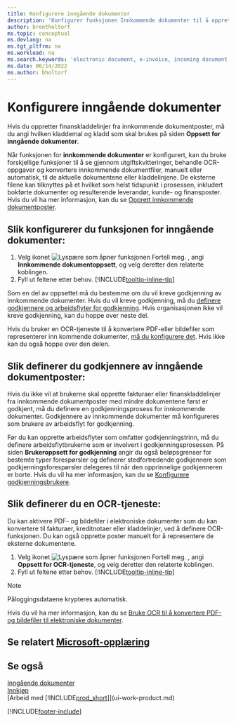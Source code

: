 ```yaml
---
title: Konfigurere inngående dokumenter
description: 'Konfigurer funksjonen Innkommende dokumenter til å opprette elektroniske dokumenter, behandle OCR-oppgaver, importere fakturaer og konvertere bildefiler.'
author: brentholtorf
ms.topic: conceptual
ms.devlang: na
ms.tgt_pltfrm: na
ms.workload: na
ms.search.keywords: 'electronic document, e-invoice, incoming document, OCR, ecommerce, document exchange, import invoice'
ms.date: 06/14/2022
ms.author: bholtorf
---
```

# Konfigurere inngående dokumenter

Hvis du oppretter finanskladdelinjer fra innkommende dokumentposter, må du angi hvilken kladdemal og kladd som skal brukes på siden **Oppsett for inngående dokumenter**.

Når funksjonen for **innkommende dokumenter** er konfigurert, kan du bruke forskjellige funksjoner til å se gjennom utgiftskvitteringer, behandle OCR-oppgaver og konvertere innkommende dokumentfiler, manuelt eller automatisk, til de aktuelle dokumentene eller kladdelinjene. De eksterne filene kan tilknyttes på et hvilket som helst tidspunkt i prosessen, inkludert bokførte dokumenter og resulterende leverandør, kunde- og finansposter. Hvis du vil ha mer informasjon, kan du se [Opprett innkommende dokumentposter](across-how-create-income-document-records.md).

## Slik konfigurerer du funksjonen for inngående dokumenter:

1. Velg ikonet ![Lyspære som åpner funksjonen Fortell meg.](media/ui-search/search_small.png "Fortell hva du vil gjøre") , angi **Innkommende dokumentoppsett**, og velg deretter den relaterte koblingen.
2. Fyll ut feltene etter behov. [!INCLUDE[tooltip-inline-tip](includes/tooltip-inline-tip_md.md)]

Som en del av oppsettet må du bestemme om du vil kreve godkjenning av innkommende dokumenter. Hvis du vil kreve godkjenning, må du [definere godkjennere og arbeidsflyter for godkjenning](#to-set-up-approvers-of-incoming-document-records). Hvis organisasjonen ikke vil kreve godkjenning, kan du hoppe over neste del.

Hvis du bruker en OCR-tjeneste til å konvertere PDF-eller bildefiler som representerer inn kommende dokumenter, [må du konfigurere det](#to-set-up-an-ocr-service). Hvis ikke kan du også hoppe over den delen.

## Slik definerer du godkjennere av inngående dokumentposter:

Hvis du ikke vil at brukerne skal opprette fakturaer eller finanskladdelinjer fra innkommende dokumentposter med mindre dokumentene først er godkjent, må du definere en godkjenningsprosess for innkommende dokumenter. Godkjennere av innkommende dokumenter må konfigureres som brukere av arbeidsflyt for godkjenning.

Før du kan opprette arbeidsflyter som omfatter godkjenningstrinn, må du definere arbeidsflytbrukerne som er involvert i godkjenningsprosessen. På siden **Brukeroppsett for godkjenning** angir du også beløpsgrenser for bestemte typer forespørsler og definerer stedfortredende godkjennere som godkjenningsforespørsler delegeres til når den opprinnelige godkjenneren er borte. Hvis du vil ha mer informasjon, kan du se [Konfigurere godkjenningsbrukere](across-how-to-set-up-approval-users.md).

## Slik definerer du en OCR-tjeneste:

Du kan aktivere PDF- og bildefiler i elektroniske dokumenter som du kan konvertere til fakturaer, kreditnotaer eller kladdelinjer, ved å definere OCR-funksjonen. Du kan også opprette poster manuelt for å representere de eksterne dokumentene.

1. Velg ikonet ![Lyspære som åpner funksjonen Fortell meg.](media/ui-search/search_small.png "Fortell hva du vil gjøre") , angi **Oppsett for OCR-tjeneste**, og velg deretter den relaterte koblingen.
2. Fyll ut feltene etter behov. [!INCLUDE[tooltip-inline-tip](includes/tooltip-inline-tip_md.md)]

> [!NOTE]  
> Påloggingsdataene krypteres automatisk.

Hvis du vil ha mer informasjon, kan du se [Bruke OCR til å konvertere PDF- og bildefiler til elektroniske dokumenter](across-how-use-ocr-pdf-images-files.md).  

## Se relatert [Microsoft-opplæring](/training/modules/incoming-documents-dynamics-365-business-central/)

## Se også

[Inngående dokumenter](across-income-documents.md)  
[Innkjøp](purchasing-manage-purchasing.md)  
[Arbeid med [!INCLUDE[prod_short](includes/prod_short.md)]](ui-work-product.md)


[!INCLUDE[footer-include](includes/footer-banner.md)]
